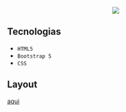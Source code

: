 
<p align="center">
<img src="http://img.shields.io/static/v1?label=STATUS&message=EM%20DESENVOLVIMENTO&color=GREEN&style=for-the-badge"/>
</p>

<!-- TABLE OF CONTENTS -->

## Tecnologias

<!-- This section should list any major frameworks that you built your project using. Here are a few examples.-->

- ``HTML5``
- ``Bootstrap 5``
- ``CSS``

## Layout

[aqui](https://www.figma.com/file/ahnGupP4JjTdVJDTRfMRF2/edie-homepage?node-id=0%3A1)


